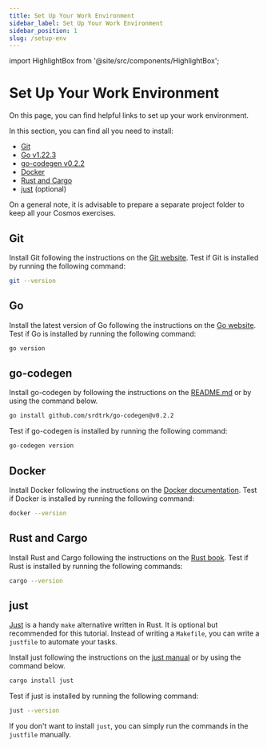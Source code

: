 ```yaml
---
title: Set Up Your Work Environment
sidebar_label: Set Up Your Work Environment
sidebar_position: 1
slug: /setup-env
---
```


import HighlightBox from '@site/src/components/HighlightBox';

# Set Up Your Work Environment

On this page, you can find helpful links to set up your work environment.

<HighlightBox type="info" title="Dependencies">

In this section, you can find all you need to install:

- [Git](https://git-scm.com/)
- [Go v1.22.3](https://go.dev/)
- [go-codegen v0.2.2](https://github.com/srdtrk/go-codegen)
- [Docker](https://www.docker.com/)
- [Rust and Cargo](https://www.rust-lang.org/)
- [just](https://just.systems/) (optional)

</HighlightBox>

<HighlightBox type="note" title="Note">

On a general note, it is advisable to prepare a separate project folder to keep all your Cosmos exercises.

</HighlightBox>

## Git

Install Git following the instructions on the [Git website](https://git-scm.com/). Test if Git is installed by running the following command:

```bash
git --version
```

## Go

Install the latest version of Go following the instructions on the [Go website](https://go.dev/). Test if Go is installed by running the following command:

```bash
go version
```

## go-codegen

Install go-codegen by following the instructions on the [README.md](https://github.com/srdtrk/go-codegen/blob/main/README.md) or by using the command below.

```bash
go install github.com/srdtrk/go-codegen@v0.2.2
```

Test if go-codegen is installed by running the following command:

```bash
go-codegen version
```

## Docker

Install Docker following the instructions on the [Docker documentation](https://docs.docker.com/get-docker/). Test if Docker is installed by running the following command:

```bash
docker --version
```

## Rust and Cargo

Install Rust and Cargo following the instructions on the [Rust book](https://doc.rust-lang.org/book/ch01-01-installation.html). Test if Rust is installed by running the following commands:

```bash
cargo --version
```

## just

<HighlightBox type="info" title="Just">

[Just](https://just.systems/) is a handy `make` alternative written in Rust. It is optional but recommended for this tutorial. Instead of writing a `Makefile`, you can write a `justfile` to automate your tasks.

</HighlightBox>

Install just following the instructions on the [just manual](https://just.systems/man/en/chapter_4.html) or by using the command below.

```bash
cargo install just
```

Test if just is installed by running the following command:

```bash
just --version
```

<HighlightBox type="tip" title="Just">

If you don't want to install `just`, you can simply run the commands in the `justfile` manually.

</HighlightBox>
